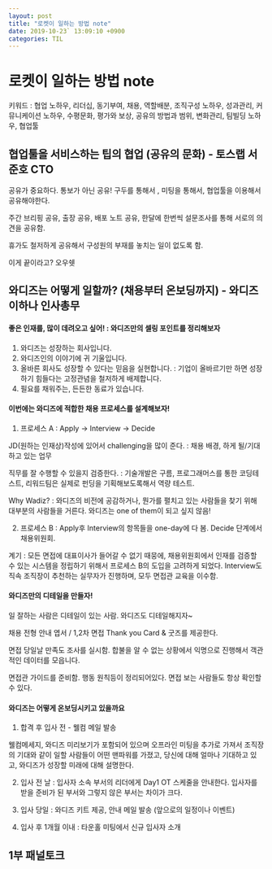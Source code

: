 ```yaml
---
layout: post
title: "로켓이 일하는 방법 note"
date: 2019-10-23` 13:09:10 +0900
categories: TIL
---
```


# 로켓이 일하는 방법 note

키워드 : 협업 노하우, 리더십, 동기부여, 채용, 역할배분, 조직구성 노하우, 성과관리, 커뮤니케이션 노하우, 수평문화, 평가와 보상, 공유의 방법과 범위, 변화관리, 팀빌딩 노하우, 협업툴

## 협업툴을 서비스하는 팁의 협업 (공유의 문화) - 토스랩 서준호 CTO

공유가 중요하다. 통보가 아닌 공유!
구두를 통해서 , 미팅을 통해서, 협업툴을 이용해서 공유해야한다.

주간 브리핑 공유, 출장 공유, 배포 노트 공유, 한달에 한번씩 설문조사를 통해 서로의 의견을 공유함.

휴가도 철저하게 공유해서 구성원의 부재를 놓치는 일이 없도록 함.

이게 끝이라고? 오우쉣

## 와디즈는 어떻게 일할까? (채용부터 온보딩까지) - 와디즈 이하나 인사총무

#### 좋은 인재를, 많이 데려오고 싶어! : 와디즈만의 셀링 포인트를 정리해보자

1. 와디즈는 성장하는 회사입니다.
2. 와디즈인의 이야기에 귀 기울입니다.
3. 올바른 회사도 성장할 수 있다는 믿음을 실현합니다. : 기업이 올바르기만 하면 성장하기 힘들다는 고정관념을 철저하게 배제합니다.
4. 필요를 채워주는, 든든한 동료가 있습니다.

#### 이번에는 와디즈에 적합한 채용 프로세스를 설계해보자!

1. 프로세스 A : Apply -> Interview -> Decide

JD(원하는 인재상)작성에 있어서 challenging을 많이 준다. : 채용 배경, 하게 될/기대하고 있는 업무

직무를 잘 수행할 수 있을지 검증한다. : 기술개발은 구름, 프로그래머스를 통한 코딩테스트, 리워드팀은 실제로 펀딩을 기획해보도록해서 역량 테스트.

Why Wadiz? : 와디즈의 비전에 공감하거나, 뭔가를 펼치고 있는 사람들을 찾기 위해 대부분의 사람들을 거른다. 와디즈는 one of them이 되고 싶지 않음!

2. 프로세스 B : Apply후 Interview의 항목들을 one-day에 다 봄. Decide 단계에서 채용위원회.

계기 : 모든 면접에 대표이사가 들어갈 수 없기 때뭉에, 채용위원회에서 인재를 검증할 수 있는 시스템을 정립하기 위해서 프로세스 B의 도입을 고려하게 되었다. Interview도 직속 조직장이 추천하는 실무자가 진행하며, 모두 면접관 교육을 이수함.

#### 와디즈만의 디테일을 만들자!

일 잘하는 사람은 디테일이 있는 사람. 와디즈도 디테일해지자~

채용 전형 안내 엽서 / 1,2차 면접 Thank you Card & 굿즈를 제공한다.

면접 당일날 만족도 조사를 실시함. 합불을 알 수 없는 상황에서 익명으로 진행해서 객관적인 데이터를 모읍니다.

면접관 가이드를 준비함. 행동 원칙등이 정리되어있다. 면접 보는 사람들도 항상 확인할 수 있다.

#### 와디즈는 어떻게 온보딩시키고 있을까요

1. 합격 후 입사 전 - 웰컴 메일 발송

웰컴메세지, 와디즈 미리보기가 포함되어 있으며 오프라인 미팅을 추가로 가져서 조직장의 기대와 같이 일할 사람들이 어떤 맨파워를 가졌고, 당신에 대해 얼마나 기대하고 있고, 와디즈가 성장할 미래에 대해 설명한다.

2. 입사 전 날 : 입사자 소속 부서의 리더에게 Day1 OT 스케줄을 안내한다. 입사자를 받을 준비가 된 부서와 그렇지 않은 부서는 차이가 크다.

3. 입사 당일 : 와디즈 키트 제공, 안내 메일 발송 (앞으로의 일정이나 이벤트)

4. 입사 후 1개월 이내 : 타운홀 미팅에서 신규 입사자 소개

## 1부 패널토크

## 
